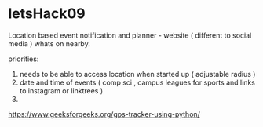# letsHack09
Location based event notification and planner - website ( different to social media  ) 
whats on nearby.

priorities:
1) needs to be able to access location when started up ( adjustable radius )
2) date and time of events ( comp sci , campus leagues for sports and links to instagram or linktrees )
3) 
https://www.geeksforgeeks.org/gps-tracker-using-python/
